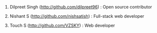 1. Dilpreet Singh (http://github.com/dilpreet96) : Open source contributor

2. Nishant S (http://github.com/nishsatish) : Full-stack web developer
 
3. Touch S (http://github.com/VZSKY) : Web developer
